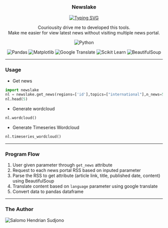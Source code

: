 <p align="center">
  <h3 align="center">Newslake</h3>
</p>

<p align="center">
  <a href="https://git.io/typing-svg"><img src="https://readme-typing-svg.demolab.com?font=Fira+Code&pause=1000&color=175D9C&center=true&vCenter=true&width=435&lines=Collect%2C+explore%2C+and+stay+updated" alt="Typing SVG" /></a>
</p>

<p align="center">
  Couriousity drive me to developed this tools. <br> Make me easier for view latest news without visiting multiple news portal. 
</p>

<p align="center">
    <img alt="Python" title="Python" src="https://img.shields.io/badge/python-3670A0?style=for-the-badge&logo=python&logoColor=ffdd54"/>
</p>

<p align="center">
    <img alt="Pandas" title="Pandas" src="https://img.shields.io/badge/Pandas-150458?logo=pandas&logoColor=fff"/>
    <img alt="Matplotlib" title="Matplotlib" src="https://custom-icon-badges.demolab.com/badge/Matplotlib-71D291?logo=matplotlib&logoColor=fff"/>
    <img alt="Google Translate" title="Google Translate" src="https://img.shields.io/badge/Google%20Translate-%234285F4.svg?logo=googletranslate&logoColor=white"/>
   <img alt="Scikit Learn" title="Scikit Learn" src="https://img.shields.io/badge/Scikit%20Learn-F38020?logo=scikitlearn&logoColor=white"/>
  <img alt="BeautifulSoup" title="BeautifulSoup" src="https://img.shields.io/badge/BeautifulSoup-57A143?logo=package-24&logoColor=white"/>
</p>

---

### Usage
- Get news
```python
import newslake
nl = newslake.get_news(regions=['id'],topics=["international"],n_news=5,language='id') # Return pandas dataframe
nl.head(5) 
```
- Generate wordcloud
```python
nl.wordcloud()
```
- Generate Timeseries Wordcloud
```python
nl.timeseries_wordcloud()
```

---

### Program Flow
1. User given parameter through `get_news` attribute
2. Request to each news portal RSS based on inputed parameter
3. Parse the RSS to get attribute (article link, title, published date, content) using BeautifulSoup
4. Translate content based on `language` parameter using google translate
5. Convert data to pandas dataframe
   
---

### The Author
<img alt="Salomo Hendrian Sudjono" title="Salomo Hendrian Sudjono" src="https://custom-icon-badges.demolab.com/badge/-Salomo%20Hendrian%20Sudjono-blue?style=for-the-badge&logo=person-fill&logoColor=white"/>
